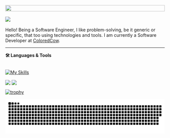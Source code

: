 <p align='center'>
  <img src='https://user-images.githubusercontent.com/74038190/225813708-98b745f2-7d22-48cf-9150-083f1b00d6c9.gif' width="100%" height="30%"/>
</p>
<img src='https://user-images.githubusercontent.com/74038190/212284100-561aa473-3905-4a80-b561-0d28506553ee.gif' />


Hello! Being a Software Engineer, I like problem-solving, be it generic or specific, that too using technologies and tools. I am currently a Software Developer at <a href="https://coloredcow.com?utm_source=github&utm_medium=P4NK4J">ColoredCow</a>. 

<hr/>
<b>🛠️ Languages & Tools</b>
<br/><br />
  
  [![My Skills](https://skillicons.dev/icons?i=flask,laravel,aws,gcp,postgres,mysql,bootstrap,tailwind,js,flutter,vue,html,css,py,cpp,figma)](https://skillicons.dev)
    
<img align="center" src="https://github-readme-stats.vercel.app/api?username=GauravGusain98&show_icons=true&include_all_commits=true&count_private=true&line_height=24&theme=vue&hide=stars" />  <img align="center" src="https://github-readme-stats.vercel.app/api/top-langs/?username=GauravGusain98&show_icons=true&include_all_commits=true&line_height=30&count_private=true&layout=compact&theme=vue" />

[![trophy](https://github-profile-trophy.vercel.app/?username=GauravGusain98&margin-w=15)](https://github.com/GauravGusain98/github-profile-trophy)

![Snake animation](https://github.com/GauravGusain98/GauravGusain98/blob/snake/github-contribution-grid-snake.svg)
